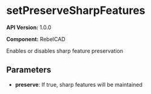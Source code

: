 # setPreserveSharpFeatures

**API Version:** 1.0.0

**Component:** RebelCAD

Enables or disables sharp feature preservation

## Parameters

- **preserve**: If true, sharp features will be maintained


